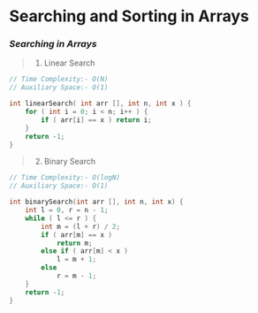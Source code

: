 # Searching and Sorting in Arrays



### *Searching in Arrays*

> 1. Linear Search

```cpp
// Time Complexity:- O(N)
// Auxiliary Space:- O(1)

int linearSearch( int arr [], int n, int x ) {
    for ( int i = 0; i < n; i++ ) {
        if ( arr[i] == x ) return i;
    }
    return -1;
}
```

> 2. Binary Search

```cpp
// Time Complexity:- O(logN)
// Auxiliary Space:- O(1)

int binarySearch(int arr [], int n, int x) {
    int l = 0, r = n - 1;
    while ( l <= r ) {
        int m = (l + r) / 2;
        if ( arr[m] == x )
            return m;
        else if ( arr[m] < x )
            l = m + 1;
        else
            r = m - 1;
    }
    return -1;
}
```